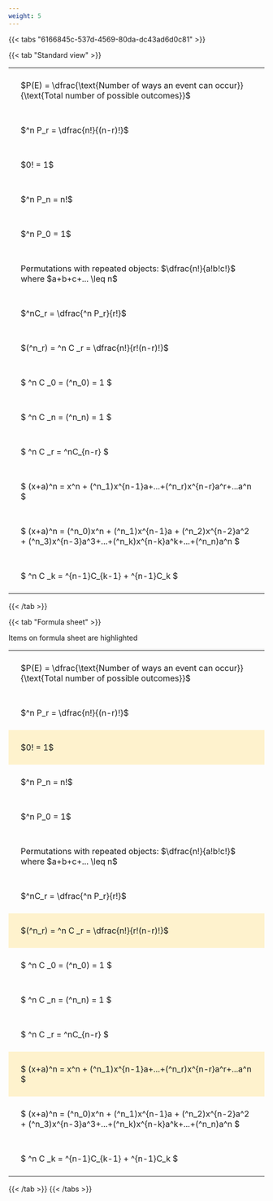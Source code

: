 ```yaml
---
weight: 5
---
```


{{< tabs "6166845c-537d-4569-80da-dc43ad6d0c81" >}}

{{< tab "Standard view" >}}

<style type="text/css">
#T_9fcb3 th.col_heading {
  text-align: left;
  font-size: 1em;
}
#T_9fcb3 td {
  text-align: left;
  font-size: 1em;
  padding: 1.5em;
}
</style>
<table id="T_9fcb3">
  <thead>
  </thead>
  <tbody>
    <tr>
      <td id="T_9fcb3_row0_col0" class="data row0 col0" >$P(E) = \dfrac{\text{Number of ways an event can occur}}{\text{Total number of possible outcomes}}$</td>
    </tr>
    <tr>
      <td id="T_9fcb3_row1_col0" class="data row1 col0" >$^n P_r = \dfrac{n!}{(n-r)!}$</td>
    </tr>
    <tr>
      <td id="T_9fcb3_row2_col0" class="data row2 col0" >$0! = 1$</td>
    </tr>
    <tr>
      <td id="T_9fcb3_row3_col0" class="data row3 col0" >$^n P_n = n!$</td>
    </tr>
    <tr>
      <td id="T_9fcb3_row4_col0" class="data row4 col0" >$^n P_0 = 1$</td>
    </tr>
    <tr>
      <td id="T_9fcb3_row5_col0" class="data row5 col0" >Permutations with repeated objects: $\dfrac{n!}{a!b!c!}$ where $a+b+c+... \leq n$</td>
    </tr>
    <tr>
      <td id="T_9fcb3_row6_col0" class="data row6 col0" >$^nC_r = \dfrac{^n P_r}{r!}$</td>
    </tr>
    <tr>
      <td id="T_9fcb3_row7_col0" class="data row7 col0" >$(^n_r) = ^n C _r = \dfrac{n!}{r!(n-r)!}$</td>
    </tr>
    <tr>
      <td id="T_9fcb3_row8_col0" class="data row8 col0" >$ ^n C _0 = (^n_0) = 1 $</td>
    </tr>
    <tr>
      <td id="T_9fcb3_row9_col0" class="data row9 col0" >$ ^n C _n = (^n_n) = 1 $</td>
    </tr>
    <tr>
      <td id="T_9fcb3_row10_col0" class="data row10 col0" >$ ^n C _r = ^nC_{n-r} $</td>
    </tr>
    <tr>
      <td id="T_9fcb3_row11_col0" class="data row11 col0" >$ (x+a)^n = x^n + (^n_1)x^{n-1}a+...+(^n_r)x^{n-r}a^r+...a^n    $</td>
    </tr>
    <tr>
      <td id="T_9fcb3_row12_col0" class="data row12 col0" >$ (x+a)^n = (^n_0)x^n + (^n_1)x^{n-1}a + (^n_2)x^{n-2}a^2 + (^n_3)x^{n-3}a^3+...+(^n_k)x^{n-k}a^k+...+(^n_n)a^n $</td>
    </tr>
    <tr>
      <td id="T_9fcb3_row13_col0" class="data row13 col0" >$ ^n C _k = ^{n-1}C_{k-1} + ^{n-1}C_k $</td>
    </tr>
  </tbody>
</table>
{{< /tab >}}

{{< tab "Formula sheet" >}}

Items on formula sheet are highlighted 
<br>
<style type="text/css">
#T_647a8 th.col_heading {
  text-align: left;
  font-size: 1em;
}
#T_647a8 td {
  text-align: left;
  font-size: 1em;
  padding: 1.5em;
}
#T_647a8_row0_col0, #T_647a8_row1_col0, #T_647a8_row3_col0, #T_647a8_row4_col0, #T_647a8_row5_col0, #T_647a8_row6_col0, #T_647a8_row8_col0, #T_647a8_row9_col0, #T_647a8_row10_col0, #T_647a8_row12_col0, #T_647a8_row13_col0 {
  background-color: rgba(0,0,0,0);
}
#T_647a8_row2_col0, #T_647a8_row7_col0, #T_647a8_row11_col0 {
  background-color: rgba(255,194,10, 0.2);
}
</style>
<table id="T_647a8">
  <thead>
  </thead>
  <tbody>
    <tr>
      <td id="T_647a8_row0_col0" class="data row0 col0" >$P(E) = \dfrac{\text{Number of ways an event can occur}}{\text{Total number of possible outcomes}}$</td>
    </tr>
    <tr>
      <td id="T_647a8_row1_col0" class="data row1 col0" >$^n P_r = \dfrac{n!}{(n-r)!}$</td>
    </tr>
    <tr>
      <td id="T_647a8_row2_col0" class="data row2 col0" >$0! = 1$</td>
    </tr>
    <tr>
      <td id="T_647a8_row3_col0" class="data row3 col0" >$^n P_n = n!$</td>
    </tr>
    <tr>
      <td id="T_647a8_row4_col0" class="data row4 col0" >$^n P_0 = 1$</td>
    </tr>
    <tr>
      <td id="T_647a8_row5_col0" class="data row5 col0" >Permutations with repeated objects: $\dfrac{n!}{a!b!c!}$ where $a+b+c+... \leq n$</td>
    </tr>
    <tr>
      <td id="T_647a8_row6_col0" class="data row6 col0" >$^nC_r = \dfrac{^n P_r}{r!}$</td>
    </tr>
    <tr>
      <td id="T_647a8_row7_col0" class="data row7 col0" >$(^n_r) = ^n C _r = \dfrac{n!}{r!(n-r)!}$</td>
    </tr>
    <tr>
      <td id="T_647a8_row8_col0" class="data row8 col0" >$ ^n C _0 = (^n_0) = 1 $</td>
    </tr>
    <tr>
      <td id="T_647a8_row9_col0" class="data row9 col0" >$ ^n C _n = (^n_n) = 1 $</td>
    </tr>
    <tr>
      <td id="T_647a8_row10_col0" class="data row10 col0" >$ ^n C _r = ^nC_{n-r} $</td>
    </tr>
    <tr>
      <td id="T_647a8_row11_col0" class="data row11 col0" >$ (x+a)^n = x^n + (^n_1)x^{n-1}a+...+(^n_r)x^{n-r}a^r+...a^n    $</td>
    </tr>
    <tr>
      <td id="T_647a8_row12_col0" class="data row12 col0" >$ (x+a)^n = (^n_0)x^n + (^n_1)x^{n-1}a + (^n_2)x^{n-2}a^2 + (^n_3)x^{n-3}a^3+...+(^n_k)x^{n-k}a^k+...+(^n_n)a^n $</td>
    </tr>
    <tr>
      <td id="T_647a8_row13_col0" class="data row13 col0" >$ ^n C _k = ^{n-1}C_{k-1} + ^{n-1}C_k $</td>
    </tr>
  </tbody>
</table>
{{< /tab >}}
{{< /tabs >}}